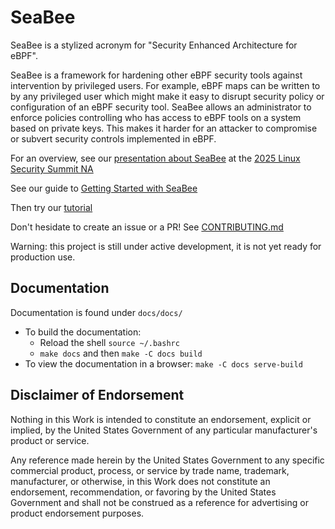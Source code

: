 # SeaBee

SeaBee is a stylized acronym for "Security Enhanced Architecture for eBPF".

SeaBee is a framework for hardening other eBPF security tools against intervention by
privileged users. For example, eBPF maps can be written to by any privileged user which
might make it easy to disrupt security policy or configuration of an eBPF security tool.
SeaBee allows an administrator to enforce policies controlling who has access to eBPF
tools on a system based on private keys. This makes it harder for an attacker to compromise
or subvert security controls implemented in eBPF.

For an overview, see our [presentation about SeaBee](https://www.youtube.com/watch?v=4bWpTKK7Mlw) at the [2025 Linux Security Summit NA](https://events.linuxfoundation.org/linux-security-summit-north-america/)

See our guide to [Getting Started with SeaBee](./docs/docs/getting_started.md)

Then try our [tutorial](./docs/docs/tutorial.md)

Don't hesidate to create an issue or a PR! See [CONTRIBUTING.md](./CONTRIBUTING.md)

Warning: this project is still under active development, it is not yet ready for production use.

## Documentation

Documentation is found under `docs/docs/`

* To build the documentation:
  * Reload the shell `source ~/.bashrc`
  * `make docs` and then `make -C docs build`
* To view the documentation in a browser: `make -C docs serve-build`

## Disclaimer of Endorsement

Nothing in this Work is intended to constitute an endorsement, explicit or implied,
by the United States Government of any particular manufacturer's product or service.

Any reference made herein by the United States Government to any specific commercial
product, process, or service by trade name, trademark, manufacturer, or otherwise,
in this Work does not constitute an endorsement, recommendation, or favoring by the
United States Government and shall not be construed as a reference for advertising
or product endorsement purposes.
